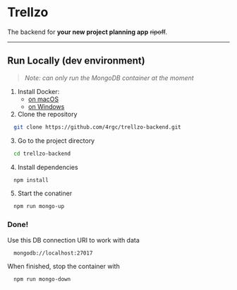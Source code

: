 
# Trellzo

The backend for **your new project planning app** ~~ripoff~~.

---

## Run Locally (dev environment)

> *Note: can only run the MongoDB container at the moment*

1. Install Docker:
   - [on macOS](https://docs.docker.com/docker-for-mac/install/)
   - [on Windows](https://docs.docker.com/docker-for-windows/install/)
2. Clone the repository

```bash
  git clone https://github.com/4rgc/trellzo-backend.git
```

3. Go to the project directory

```bash
  cd trellzo-backend
```

4. Install dependencies

```bash
  npm install
```

5. Start the conatiner

```bash
  npm run mongo-up
```

### Done!

Use this DB connection URI to work with data
```
  mongodb://localhost:27017
```

When finished, stop the container with
```
  npm run mongo-down
```